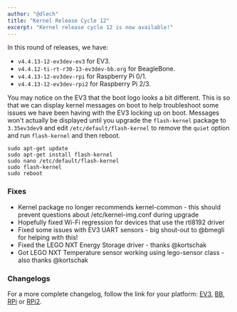 ```yaml
---
author: "@dlech"
title: "Kernel Release Cycle 12"
excerpt: "Kernel release cycle 12 is now available!"
---
```


In this round of releases, we have:

* `v4.4.13-12-ev3dev-ev3` for EV3.
* `v4.4.12-ti-rt-r30-13-ev3dev-bb.org` for BeagleBone.
* `v4.4.13-12-ev3dev-rpi` for Raspberry Pi 0/1.
* `v4.4.13-12-ev3dev-rpi2` for Raspberry Pi 2/3.

You may notice on the EV3 that the boot logo looks a bit different. This is so
that we can display kernel messages on boot to help troubleshoot some issues
we have been having with the EV3 locking up on boot. Messages won't actually
be displayed until you upgrade the `flash-kernel` package to `3.35ev3dev9` and
edit `/etc/default/flash-kernel` to remove the `quiet` option and run
`flash-kernel` and then reboot.

    sudo apt-get update
    sudo apt-get install flash-kernel
    sudo nano /etc/default/flash-kernel
    sudo flash-kernel
    sudo reboot


### Fixes

* Kernel package no longer recommends kernel-common - this should prevent
  questions about /etc/kernel-img.conf during upgrade
* Hopefully fixed Wi-Fi regression for devices that use the rtl8192 driver
* Fixed some issues with EV3 UART sensors - big shout-out to @bmegli for helping
  with this!
* Fixed the LEGO NXT Energy Storage driver - thanks @kortschak
* Got LEGO NXT Temperature sensor working using lego-sensor class - also thanks
  @kortschak

### Changelogs

For a more complete changelog, follow the link for your platform:
[EV3][ev3-changelog], [BB][bb.org-changelog], [RPi][rpi-changelog] or [RPi2][rpi2-changelog].

[ev3-changelog]: https://github.com/ev3dev/ev3dev-kpkg/blob/55419257875ea7231be4e787f905837320959811/ev3dev-ev3/changelog
[bb.org-changelog]: https://github.com/ev3dev/ev3dev-kpkg/blob/9cf48a972aedb0296d1d2a11dadea03b5c8c8f4b/ev3dev-bb.org/changelog
[rpi-changelog]: https://github.com/ev3dev/ev3dev-kpkg/blob/5ae765684f6df4b1373b428a43075bda7d8705ee/ev3dev-rpi/changelog
[rpi2-changelog]: https://github.com/ev3dev/ev3dev-kpkg/blob/5ae765684f6df4b1373b428a43075bda7d8705ee/ev3dev-rpi2/changelog

